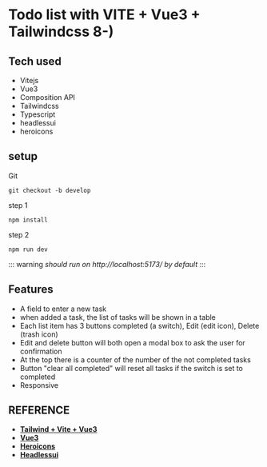 # Todo list with VITE + Vue3 + Tailwindcss 8-)

## Tech used

- Vitejs
- Vue3
- Composition API
- Tailwindcss
- Typescript
- headlessui
- heroicons

## setup

Git

```
git checkout -b develop
```

step 1

```
npm install
```

step 2

```
npm run dev
```

::: warning
_should run on http://localhost:5173/ by default_
:::

## Features

- A field to enter a new task
- when added a task, the list of tasks will be shown in a table
- Each list item has 3 buttons completed (a switch), Edit (edit icon), Delete (trash icon)
- Edit and delete button will both open a modal box to ask the user for confirmation
- At the top there is a counter of the number of the not completed tasks
- Button "clear all completed" will reset all tasks if the switch is set to completed
- Responsive

## REFERENCE

- **[Tailwind + Vite + Vue3](https://tailwindcss.com/docs/guides/vite)**
- **[Vue3](https://vuejs.org/)**
- **[Heroicons](https://heroicons.com/)**
- **[Headlessui](https://headlessui.com/)**
